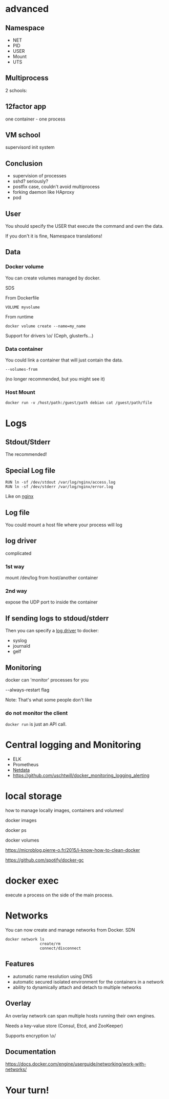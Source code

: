 # advanced



## Namespace

 - NET
 - PID
 - USER
 - Mount
 - UTS



## Multiprocess

2 schools:


## 12factor app

one container - one process


## VM school

supervisord
init system


## Conclusion

 - supervision of processes
 - sshd? seriously?
 - postfix case, couldn't avoid multiprocess
 - forking daemon like HAproxy
 - pod



## User

You should specify the USER that execute the command and own the data.

If you don't it is fine, Namespace translations!



## Data


### Docker volume

You can create volumes managed by docker.

SDS


From Dockerfile

`VOLUME myvolume`


From runtime

`docker volume create --name=my_name`


Support for drivers \o/ (Ceph, glusterfs...)


### Data container

You could link a container that will just contain the data.

`--volumes-from`

(no longer recommended, but you might see it)


### Host Mount

`docker run -v /host/path:/guest/path debian cat /guest/path/file`



# Logs


## Stdout/Stderr

The recommended!


## Special Log file

```
RUN ln -sf /dev/stdout /var/log/nginx/access.log
RUN ln -sf /dev/stderr /var/log/nginx/error.log
```

Like on [nginx](https://github.com/nginxinc/docker-nginx/blob/master/stable/jessie/Dockerfile#L22-L23)


## Log file

You could mount a host file where your process will log


## log driver

complicated


### 1st way

mount /dev/log from host/another container


### 2nd way

expose the UDP port to inside the container


## If sending logs to stdoud/stderr

Then you can specify a [log driver](https://docs.docker.com/engine/admin/logging/overview/) to docker:
 - syslog
 - journald
 - gelf



## Monitoring

docker can 'monitor' processes for you

--always-restart flag

Note:
That's what some people don't like


### do not monitor the client

`docker run` is just an API call.



# Central logging and Monitoring

 - ELK
 - Prometheus
 - [Netdata](https://github.com/firehol/netdata)
 - https://github.com/uschtwill/docker_monitoring_logging_alerting



# local storage

how to manage locally images, containers and volumes!

docker images

docker ps

docker volumes

https://microblog.pierre-o.fr/2015/i-know-how-to-clean-docker

https://github.com/spotify/docker-gc



# docker exec

execute a process on the side of the main process.



# Networks

You can now create and manage networks from Docker.
SDN

```
docker network ls
               create/rm
               connect/disconnect             
```


## Features

 - automatic name resolution using DNS
 - automatic secured isolated environment for the containers in a network
 - ability to dynamically attach and detach to multiple networks


## Overlay

An overlay network can span multiple hosts running their own engines.

Needs a key-value store (Consul, Etcd, and ZooKeeper)

Supports encryption \o/


## Documentation

https://docs.docker.com/engine/userguide/networking/work-with-networks/



# Your turn!
